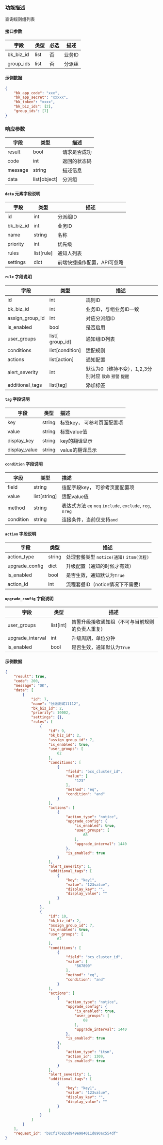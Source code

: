 ### 功能描述

查询规则组列表


#### 接口参数

| 字段       | 类型 | 必选 | 描述 |
| --------- | ---- | ---- |--|
| bk_biz_id | list | 否   | 业务ID |
| group_ids       | list | 否   | 分派组 |

#### 示例数据

```json
{
    "bk_app_code": "xxx",
    "bk_app_secret": "xxxxx",
    "bk_token": "xxxx",
    "bk_biz_ids": [2],
    "group_ids": [7]
}
```

### 响应参数

| 字段    | 类型           | 描述     |
| ------- |--------------|--------|
| result  | bool         | 请求是否成功 |
| code    | int          | 返回的状态码 |
| message | string       | 描述信息   |
| data    | list[object] | 分派组    |

####  `data` 元素字段说明

| 字段            | 类型         | 描述              |
| --------------- |------------|-----------------|
| id              | int        | 分派组ID           |
| bk_biz_id       | int        | 业务ID            |
| name            | string     | 名称              |
| priority         | int        | 优先级             |
| rules | list[rule] | 通知人列表           |
| settings      | dict       | 前端快捷操作配置，API可忽略 |


####  `rule` 字段说明
| 字段            | 类型              | 描述                                  |
| --------------- |-----------------|-------------------------------------|
| id              | int             | 规则ID                                |
| bk_biz_id       | int             | 业务ID，与组业务ID一致                       |
| assign_group_id            | int             | 对应分派组ID                             |
| is_enabled         | bool            | 是否启用                                |
| user_groups | list[ group_id] | 通知组ID列表                             |
| conditions      | list[condition] | 适配规则                                |
| actions      | list[action]    | 通知配置                                |
| alert_severity      | int             | 默认为0（维持不变），1,2,3分别对应 `致命` `预警` `提醒` |
| additional_tags      | list[tag]       | 添加标签                                |


####  `tag` 字段说明
| 字段            | 类型     | 描述              |
|---------------|--------|:----------------|
| key           | string | 标签key， 可参考页面配置项 |
| value         | string | 标签value值        |
| display_key   | string | key的翻译显示        |
| display_value | string | value的翻译显示      |

####  `condition` 字段说明
| 字段         | 类型        | 描述                                                    |
|------------|-----------|:------------------------------------------------------|
| field      | string    | 适配字段key， 可参考页面配置项                                     |
| value      | list[string] | 适配value值                                              |
| method     | string       | 表达式方法 `eq` `neq`  `include`, `exclude`, `reg`, `nreg` |
| condition | string       | 连接条件，当前仅支持`and`                                       |

#### `action` 字段说明
| 字段             | 类型     | 描述                             |
|----------------|--------|--------------------------------|
| action_type    | string | 处理套餐类型 `notice(通知)` `itsm(流程)` |
| upgrade_config | dict   | 升级配置（通知的时候才有效）                 |
| is_enabled     | bool   | 是否生效，通知默认为`True`               |
| action_id      | int    | 流程套餐ID（notice情况下不需要）           |

#### `upgrade_config` 字段说明
| 字段             | 类型        | 描述                       |
|----------------|-----------|--------------------------|
| user_groups    | list[int] | 告警升级接收通知组（不可与当前规则的负责人重复） |
| upgrade_interval | int       | 升级周期，单位分钟                |
| is_enabled     | bool      | 是否生效，通知默认为`True`         |


#### 示例数据

```json
{
    "result": true,
    "code": 200,
    "message": "OK",
    "data": [
        {
            "id": 7,
            "name": "分派测试11112",
            "bk_biz_id": 2,
            "priority": 10002,
            "settings": {},
            "rules": [
                {
                    "id": 9,
                    "bk_biz_id": 2,
                    "assign_group_id": 7,
                    "is_enabled": true,
                    "user_groups": [
                        62
                    ],
                    "conditions": [
                        {
                            "field": "bcs_cluster_id",
                            "value": [
                                "123"
                            ],
                            "method": "eq",
                            "condition": "and"
                        }
                    ],
                    "actions": [
                        {
                            "action_type": "notice",
                            "upgrade_config": {
                                "is_enabled": true,
                                "user_groups": [
                                    68
                                ],
                                "upgrade_interval": 1440
                            },
                            "is_enabled": true
                        }
                    ],
                    "alert_severity": 1,
                    "additional_tags": [
                        {
                            "key": "key1",
                            "value": "123value",
                            "display_key": "",
                            "display_value": ""
                        }
                    ]
                },
                {
                    "id": 10,
                    "bk_biz_id": 2,
                    "assign_group_id": 7,
                    "is_enabled": true,
                    "user_groups": [
                        62
                    ],
                    "conditions": [
                        {
                            "field": "bcs_cluster_id",
                            "value": [
                                "567890"
                            ],
                            "method": "eq",
                            "condition": "and"
                        }
                    ],
                    "actions": [
                        {
                            "action_type": "notice",
                            "upgrade_config": {
                                "is_enabled": true,
                                "user_groups": [
                                    68
                                ],
                                "upgrade_interval": 1440
                            },
                            "is_enabled": true
                        },
                        {
                            "action_type": "itsm",
                            "action_id": 1309,
                            "is_enabled": true
                        }
                    ],
                    "alert_severity": 1,
                    "additional_tags": [
                        {
                            "key": "key1",
                            "value": "123value",
                            "display_key": "",
                            "display_value": ""
                        }
                    ]
                }
            ]
        }
    ],
    "request_id": "b8cf17b82cd949e984011d890ac554df"
}
```

